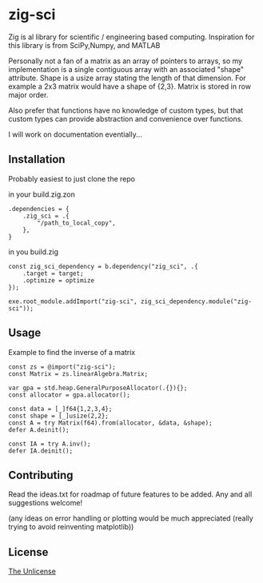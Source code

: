 # zig-sci

Zig is al library for scientific / engineering based computing. 
Inspiration for this library is from SciPy,Numpy, and MATLAB 

Personally not a fan of a matrix as an array of pointers to arrays, so my implementation is a single contiguous array with an associated "shape" attribute. Shape is a usize array stating the length of that dimension. For example a 2x3 matrix would have a shape of {2,3}. Matrix is stored in row major order. 

Also prefer that functions have no knowledge of custom types, but that custom types can provide abstraction and convenience over functions. 

I will work on documentation eventially... 

## Installation
Probably easiest to just clone the repo

in your build.zig.zon
```zig
.dependencies = {
    .zig_sci = .{
        "/path_to_local_copy", 
    }, 
}
```
in you build.zig
```zig
const zig_sci_dependency = b.dependency("zig_sci", .{
    .target = target; 
    .optimize = optimize
});

exe.root_module.addImport("zig-sci", zig_sci_dependency.module("zig-sci")); 
```
## Usage
Example to find the inverse of a matrix 
```zig 
const zs = @import("zig-sci"); 
const Matrix = zs.linearAlgebra.Matrix; 

var gpa = std.heap.GeneralPurposeAllocator(.{}){}; 
const allocator = gpa.allocator(); 

const data = [_]f64{1,2,3,4}; 
const shape = [_]usize(2,2}; 
const A = try Matrix(f64).from(allocator, &data, &shape); 
defer A.deinit(); 

const IA = try A.inv(); 
defer IA.deinit(); 
```

## Contributing

Read the ideas.txt for roadmap of future features to be added. Any and all suggestions welcome!

(any ideas on error handling or plotting would be much appreciated (really trying to avoid reinventing matplotlib))


## License

[The Unlicense](https://unlicense.org/)
